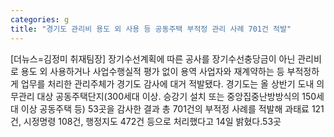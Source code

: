 ```yaml
---
categories: g
title: "경기도 관리비 용도 외 사용 등 공동주택 부적정 관리 사례 701건 적발"
---
```

[더뉴스=김정미 취재팀장] 장기수선계획에 따른 공사를 장기수선충당금이 아닌 관리비로 용도 외 사용하거나 사업수행실적 평가 없이 용역 사업자와 재계약하는 등 부적정하게 업무를 처리한 관리주체가 경기도 감사에 대거 적발됐다.																경기도는 올 상반기 도내 의무관리 대상 공동주택단지(300세대 이상. 승강기 설치 또는 중앙집중난방방식의 150세대 이상 공동주택 등) 53곳을 감사한 결과 총 701건의 부적정 사례를 적발해 과태료 121건, 시정명령 108건, 행정지도 472건 등으로 처리했다고 14일 밝혔다.53곳